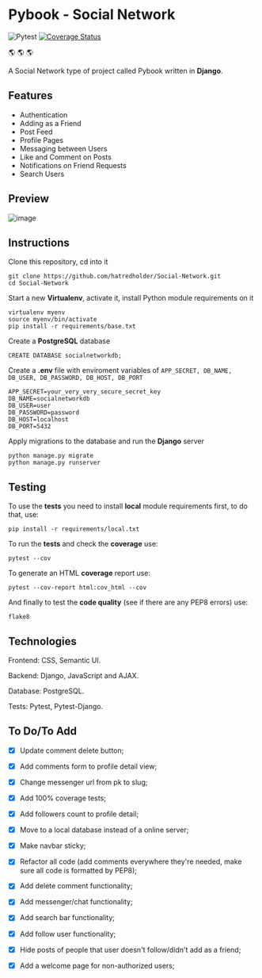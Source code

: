 # Pybook - Social Network 

![Pytest](https://github.com/hatredholder/Social-Network/workflows/tests/badge.svg) [![Coverage Status](https://coveralls.io/repos/github/hatredholder/Social-Network/badge.svg?branch=main)](https://coveralls.io/github/hatredholder/Social-Network?branch=main)

:earth_americas: :earth_americas: :earth_americas:

A Social Network type of project called Pybook written in **Django**.

## Features

- Authentication
- Adding as a Friend
- Post Feed
- Profile Pages
- Messaging between Users
- Like and Comment on Posts
- Notifications on Friend Requests
- Search Users

## Preview

![image](https://user-images.githubusercontent.com/86254474/201476598-c993186c-8f29-465c-b9e4-0cab2abe5530.png)

## Instructions

Clone this repository, cd into it

```
git clone https://github.com/hatredholder/Social-Network.git
cd Social-Network
```    

Start a new **Virtualenv**, activate it, install Python module requirements on it

```
virtualenv myenv
source myenv/bin/activate
pip install -r requirements/base.txt
```  
Create a **PostgreSQL** database

```
CREATE DATABASE socialnetworkdb;
```

Create a **.env** file with enviroment variables of `APP_SECRET, DB_NAME, DB_USER, DB_PASSWORD, DB_HOST, DB_PORT`

```
APP_SECRET=your_very_very_secure_secret_key
DB_NAME=socialnetworkdb
DB_USER=user
DB_PASSWORD=password
DB_HOST=localhost
DB_PORT=5432
``` 

Apply migrations to the database and run the **Django** server 

```
python manage.py migrate 
python manage.py runserver
```  

## Testing

To use the **tests** you need to install **local** module requirements first, to do that, use:
```
pip install -r requirements/local.txt
```

To run the **tests** and check the **coverage** use:
```
pytest --cov
```

To generate an HTML **coverage** report use:
```
pytest --cov-report html:cov_html --cov
```

And finally to test the **code quality** (see if there are any PEP8 errors) use:
```
flake8
```

## Technologies

Frontend: CSS, Semantic UI.

Backend: Django, JavaScript and AJAX.

Database: PostgreSQL.

Tests: Pytest, Pytest-Django.

## To Do/To Add

- [x] Update comment delete button;

- [x] Add comments form to profile detail view;

- [x] Change messenger url from pk to slug;

- [x] Add 100% coverage tests;

- [x] Add followers count to profile detail;

- [x] Move to a local database instead of a online server;

- [x] Make navbar sticky;

- [x] Refactor all code (add comments everywhere they're needed, make sure all code is formatted by PEP8);

- [x] Add delete comment functionality; 

- [x] Add messenger/chat functionality;

- [x] Add search bar functionality;

- [x] Add follow user functionality;

- [x] Hide posts of people that user doesn't follow/didn't add as a friend;

- [x] Add a welcome page for non-authorized users;
